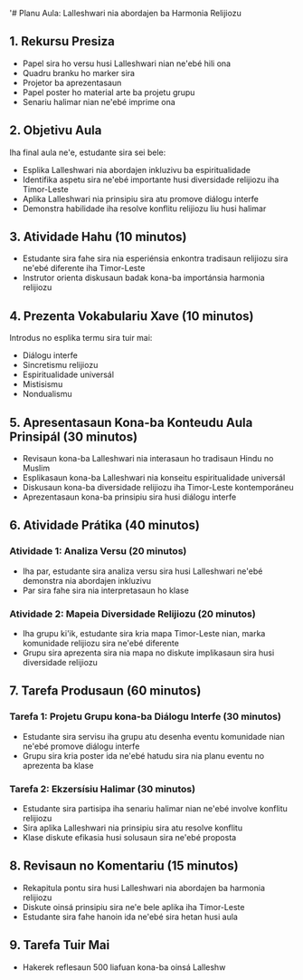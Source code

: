 '# Planu Aula: Lalleshwari nia abordajen ba Harmonia Relijiozu

## 1. Rekursu Presiza

- Papel sira ho versu husi Lalleshwari nian ne'ebé hili ona
- Quadru branku ho marker sira
- Projetor ba aprezentasaun
- Papel poster ho material arte ba projetu grupu
- Senariu halimar nian ne'ebé imprime ona

## 2. Objetivu Aula

Iha final aula ne'e, estudante sira sei bele:
- Esplika Lalleshwari nia abordajen inkluzivu ba espiritualidade
- Identifika aspetu sira ne'ebé importante husi diversidade relijiozu iha Timor-Leste
- Aplika Lalleshwari nia prinsipiu sira atu promove diálogu interfe
- Demonstra habilidade iha resolve konflitu relijiozu liu husi halimar

## 3. Atividade Hahu (10 minutos)

- Estudante sira fahe sira nia esperiénsia enkontra tradisaun relijiozu sira ne'ebé diferente iha Timor-Leste
- Instrutor orienta diskusaun badak kona-ba importánsia harmonia relijiozu

## 4. Prezenta Vokabulariu Xave (10 minutos)

Introdus no esplika termu sira tuir mai:
- Diálogu interfe
- Sincretismu relijiozu
- Espiritualidade universál
- Mistisismu
- Nondualismu

## 5. Apresentasaun Kona-ba Konteudu Aula Prinsipál (30 minutos)

- Revisaun kona-ba Lalleshwari nia interasaun ho tradisaun Hindu no Muslim
- Esplikasaun kona-ba Lalleshwari nia konseitu espiritualidade universál
- Diskusaun kona-ba diversidade relijiozu iha Timor-Leste kontemporáneu
- Aprezentasaun kona-ba prinsipiu sira husi diálogu interfe

## 6. Atividade Prátika (40 minutos)

### Atividade 1: Analiza Versu (20 minutos)
- Iha par, estudante sira analiza versu sira husi Lalleshwari ne'ebé demonstra nia abordajen inkluzivu
- Par sira fahe sira nia interpretasaun ho klase

### Atividade 2: Mapeia Diversidade Relijiozu (20 minutos)
- Iha grupu ki'ik, estudante sira kria mapa Timor-Leste nian, marka komunidade relijiozu sira ne'ebé diferente
- Grupu sira aprezenta sira nia mapa no diskute implikasaun sira husi diversidade relijiozu

## 7. Tarefa Produsaun (60 minutos)

### Tarefa 1: Projetu Grupu kona-ba Diálogu Interfe (30 minutos)
- Estudante sira servisu iha grupu atu desenha eventu komunidade nian ne'ebé promove diálogu interfe
- Grupu sira kria poster ida ne'ebé hatudu sira nia planu eventu no aprezenta ba klase

### Tarefa 2: Ekzersísiu Halimar (30 minutos)
- Estudante sira partisipa iha senariu halimar nian ne'ebé involve konflitu relijiozu
- Sira aplika Lalleshwari nia prinsipiu sira atu resolve konflitu
- Klase diskute efikasia husi solusaun sira ne'ebé proposta

## 8. Revisaun no Komentariu (15 minutos)

- Rekapitula pontu sira husi Lalleshwari nia abordajen ba harmonia relijiozu
- Diskute oinsá prinsipiu sira ne'e bele aplika iha Timor-Leste
- Estudante sira fahe hanoin ida ne'ebé sira hetan husi aula

## 9. Tarefa Tuir Mai

- Hakerek reflesaun 500 liafuan kona-ba oinsá Lalleshw